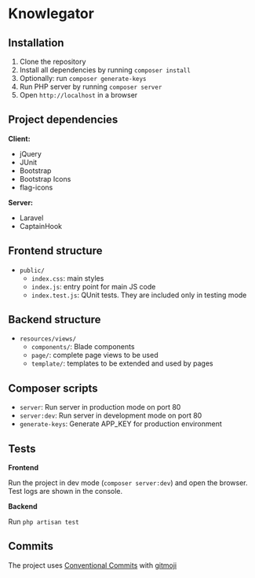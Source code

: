 # Knowlegator

## Installation
1. Clone the repository
2. Install all dependencies by running `composer install`
3. Optionally: run `composer generate-keys`
4. Run PHP server by running `composer server`
5. Open `http://localhost` in a browser

## Project dependencies
**Client:**
- jQuery
- JUnit
- Bootstrap
- Bootstrap Icons
- flag-icons

**Server:**
- Laravel
- CaptainHook

## Frontend structure
- `public/`
	- `index.css`: main styles
	- `index.js`: entry point for main JS code
	- `index.test.js`: QUnit tests. They are included only in testing mode

## Backend structure
- `resources/views/`
	- `components/`: Blade components
	- `page/`: complete page views to be used
	- `template/`: templates to be extended and used by pages

## Composer scripts
- `server`: Run server in production mode on port 80
- `server:dev`: Run server in development mode on port 80
- `generate-keys`: Generate APP_KEY for production environment

## Tests
**Frontend**

Run the project in dev mode (`composer server:dev`) and open the browser. Test logs are shown in the console.

**Backend**

Run `php artisan test`

## Commits
The project uses [Conventional Commits](https://www.conventionalcommits.org/en/v1.0.0/) with [gitmoji](https://gitmoji.dev/)
